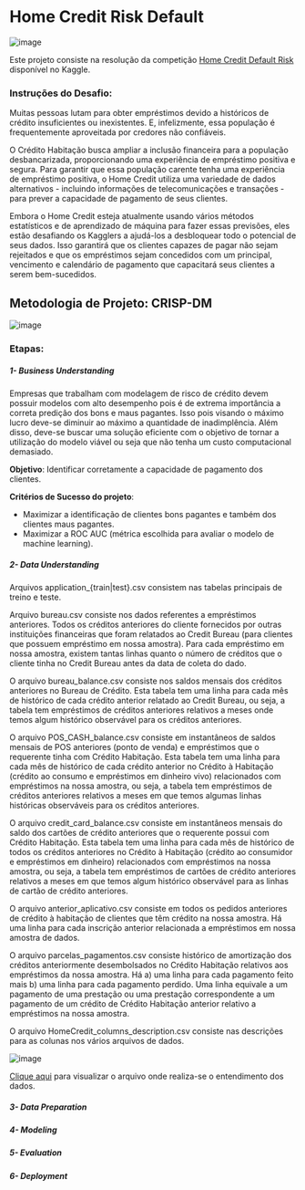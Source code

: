 # Home Credit Risk Default

![image](https://user-images.githubusercontent.com/69591172/203203610-148f0702-134f-4ff4-a657-9f28b8d24198.png)

Este projeto consiste na resolução da competição [Home Credit Default Risk](https://www.kaggle.com/competitions/home-credit-default-risk) disponível no Kaggle.

### Instruções do Desafio:

Muitas pessoas lutam para obter empréstimos devido a históricos de crédito insuficientes ou inexistentes. E, infelizmente, essa população é frequentemente aproveitada por credores não confiáveis.

O Crédito Habitação busca ampliar a inclusão financeira para a população desbancarizada, proporcionando uma experiência de empréstimo positiva e segura. Para garantir que essa população carente tenha uma experiência de empréstimo positiva, o Home Credit utiliza uma variedade de dados alternativos - incluindo informações de telecomunicações e transações - para prever a capacidade de pagamento de seus clientes.

Embora o Home Credit esteja atualmente usando vários métodos estatísticos e de aprendizado de máquina para fazer essas previsões, eles estão desafiando os Kagglers a ajudá-los a desbloquear todo o potencial de seus dados. Isso garantirá que os clientes capazes de pagar não sejam rejeitados e que os empréstimos sejam concedidos com um principal, vencimento e calendário de pagamento que capacitará seus clientes a serem bem-sucedidos.

## Metodologia de Projeto: CRISP-DM 
![image](https://user-images.githubusercontent.com/69591172/203208546-41e1b3bf-9883-4e86-b1d0-26aaed2fd3e5.png)

### Etapas: 

##### 1- Business Understanding

Empresas que trabalham com modelagem de risco de crédito devem possuir modelos com alto desempenho pois é de extrema importância a correta predição dos bons e maus pagantes. Isso pois visando o máximo lucro deve-se diminuir ao máximo a quantidade de inadimplência. Além disso, deve-se buscar uma solução eficiente com o objetivo de tornar a utilização do modelo viável ou seja que não tenha um custo computacional demasiado.

**Objetivo**: Identificar corretamente a capacidade de pagamento dos clientes.

**Critérios de Sucesso do projeto**: 
* Maximizar a identificação de clientes bons pagantes e também dos clientes maus pagantes.
* Maximizar a ROC AUC (métrica escolhida para avaliar o modelo de machine learning).

##### 2- Data Understanding

Arquivos application_{train|test}.csv consistem nas tabelas principais de treino e teste.

Arquivo bureau.csv consiste nos dados referentes a empréstimos anteriores. Todos os créditos anteriores do cliente fornecidos por outras instituições financeiras que foram relatados ao Credit Bureau (para clientes que possuem empréstimo em nossa amostra). Para cada empréstimo em nossa amostra, existem tantas linhas quanto o número de créditos que o cliente tinha no Credit Bureau antes da data de coleta do dado.

O arquivo bureau_balance.csv consiste nos saldos mensais dos créditos anteriores no Bureau de Crédito.
Esta tabela tem uma linha para cada mês de histórico de cada crédito anterior relatado ao Credit Bureau, ou seja, a tabela tem empréstimos de créditos anteriores relativos a meses onde temos algum histórico observável para os créditos anteriores.

O arquivo POS_CASH_balance.csv consiste em instantâneos de saldos mensais de POS anteriores (ponto de venda) e empréstimos que o requerente tinha com Crédito Habitação. Esta tabela tem uma linha para cada mês de histórico de cada crédito anterior no Crédito à Habitação (crédito ao consumo e empréstimos em dinheiro vivo) relacionados com empréstimos na nossa amostra, ou seja, a tabela tem empréstimos de créditos anteriores relativos a meses em que temos algumas linhas históricas observáveis para os créditos anteriores.

O arquivo credit_card_balance.csv consiste em instantâneos mensais do saldo dos cartões de crédito anteriores que o requerente possui com Crédito Habitação.
Esta tabela tem uma linha para cada mês de histórico de todos os créditos anteriores no Crédito à Habitação (crédito ao consumidor e empréstimos em dinheiro) relacionados com empréstimos na nossa amostra, ou seja, a tabela tem empréstimos de cartões de crédito anteriores relativos a meses em que temos algum histórico observável para as linhas de cartão de crédito anteriores.

O arquivo anterior_aplicativo.csv consiste em todos os pedidos anteriores de crédito à habitação de clientes que têm crédito na nossa amostra.
Há uma linha para cada inscrição anterior relacionada a empréstimos em nossa amostra de dados.

O arquivo parcelas_pagamentos.csv consiste histórico de amortização dos créditos anteriormente desembolsados no Crédito Habitação relativos aos empréstimos da nossa amostra. Há a) uma linha para cada pagamento feito mais b) uma linha para cada pagamento perdido.
Uma linha equivale a um pagamento de uma prestação ou uma prestação correspondente a um pagamento de um crédito de Crédito Habitação anterior relativo a empréstimos na nossa amostra.

O arquivo HomeCredit_columns_description.csv consiste nas descrições para as colunas nos vários arquivos de dados.

![image](https://user-images.githubusercontent.com/69591172/203211719-747b356e-f9cd-4c3f-938b-ef320ba7150c.png)

[Clique aqui](https://github.com/gustavolenin/Home_Credit_Default_Risk/blob/main/notebook/understanding_data.ipynb) para visualizar o arquivo onde realiza-se o entendimento dos dados.

##### 3- Data Preparation

##### 4- Modeling

##### 5- Evaluation

##### 6- Deployment
